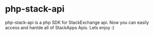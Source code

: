 # php-stack-api

php-stack-api is a php SDK for StackExchange api. Now you can easily access and hanlde all of StackApps Apis. Lets enjoy :)